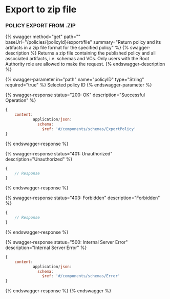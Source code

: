 # Export to zip file

### POLICY EXPORT FROM .ZIP

{% swagger method="get" path="" baseUrl="/policies/{policyId}/export/file" summary="Return policy and its artifacts in a zip file format for the specified policy" %}
{% swagger-description %}
Returns a zip file containing the published policy and all associated artifacts, i.e. schemas and VCs. Only users with the Root Authority role are allowed to make the request.
{% endswagger-description %}

{% swagger-parameter in="path" name="policyID" type="String" required="true" %}
Selected policy ID
{% endswagger-parameter %}

{% swagger-response status="200: OK" description="Successful Operation" %}
```javascript
{
    content:
            application/json:
              schema:
                $ref: '#/components/schemas/ExportPolicy'
}
```
{% endswagger-response %}

{% swagger-response status="401: Unauthorized" description="Unauthorized" %}
```javascript
{
    // Response
}
```
{% endswagger-response %}

{% swagger-response status="403: Forbidden" description="Forbidden" %}
```javascript
{
    // Response
}
```
{% endswagger-response %}

{% swagger-response status="500: Internal Server Error" description="Internal Server Error" %}
```javascript
{
    content:
            application/json:
              schema:
                $ref: '#/components/schemas/Error'
}
```
{% endswagger-response %}
{% endswagger %}
